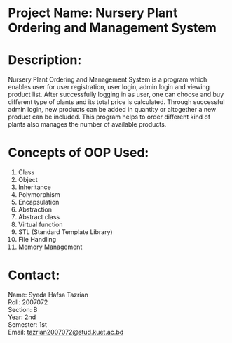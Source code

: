 # Project Name: Nursery Plant Ordering and Management System
# Description:
Nursery Plant Ordering and Management System is a program which enables user for user registration, user login, admin login and viewing product list. After successfully logging in as user, one can choose and buy different type of plants and its total price is calculated. Through successful admin login, new products can be added in quantity or altogether a new product can be included. This program helps to order different kind of plants also manages the number of available products. 
# Concepts of OOP Used:
1. Class                                                                                                                                                              
2. Object                                                                                                                                                             
3. Inheritance                                                                                                                                                         
4. Polymorphism                                                                                                                                                       
5. Encapsulation
6. Abstraction
7. Abstract class
8. Virtual function
9. STL (Standard Template Library)
10. File Handling
11. Memory Management  
# Contact:
Name: Syeda Hafsa Tazrian                                                                                                                                             
Roll: 2007072                                                                                                                                                         
Section: B                                                                                                                                                            
Year: 2nd                                                                                                                                                             
Semester: 1st                                                                                                                                                               
Email: tazrian2007072@stud.kuet.ac.bd
